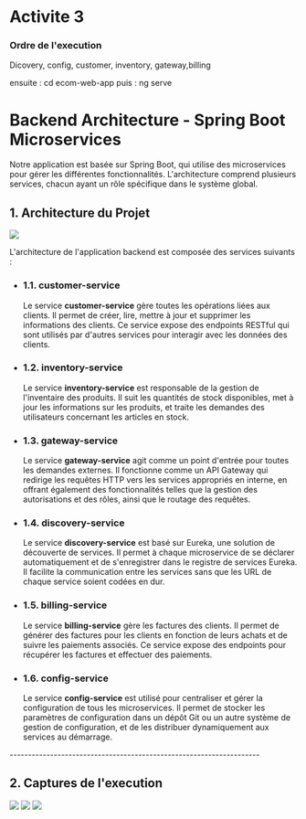 <h1>Activite 3</h1>

<h3> Ordre de l'execution</h3>
<p>
Dicovery, config, customer, inventory, gateway,billing

ensuite : cd ecom-web-app
puis : ng serve
</p>

<h1>Backend Architecture - Spring Boot Microservices</h1>
    <p>Notre application est basée sur Spring Boot, qui utilise des microservices pour gérer les différentes fonctionnalités. L'architecture comprend plusieurs services, chacun ayant un rôle spécifique dans le système global.</p>

<h2>1. Architecture du Projet </h2>

<img src="images/img.png">

<p>L'architecture de l'application backend est composée des services suivants :</p>
    
<ul>
        <li>
            <h3>1.1. customer-service</h3>
            <p>
                Le service <strong>customer-service</strong> gère toutes les opérations liées aux clients. 
                Il permet de créer, lire, mettre à jour et supprimer les informations des clients. 
                Ce service expose des endpoints RESTful qui sont utilisés par d'autres services pour interagir avec les données des clients.
            </p>
        </li>
        <li>
            <h3>1.2. inventory-service</h3>
            <p>
                Le service <strong>inventory-service</strong> est responsable de la gestion de l'inventaire des produits. 
                Il suit les quantités de stock disponibles, met à jour les informations sur les produits, et traite les demandes des utilisateurs concernant les articles en stock.
            </p>
        </li>
        <li>
            <h3>1.3. gateway-service</h3>
            <p>
                Le service <strong>gateway-service</strong> agit comme un point d'entrée pour toutes les demandes externes. 
                Il fonctionne comme un API Gateway qui redirige les requêtes HTTP vers les services appropriés en interne, 
                en offrant également des fonctionnalités telles que la gestion des autorisations et des rôles, ainsi que le routage des requêtes.
            </p>
        </li>
        <li>
            <h3>1.4. discovery-service</h3>
            <p>
                Le service <strong>discovery-service</strong> est basé sur Eureka, une solution de découverte de services. 
                Il permet à chaque microservice de se déclarer automatiquement et de s'enregistrer dans le registre de services Eureka. 
                Il facilite la communication entre les services sans que les URL de chaque service soient codées en dur.
            </p>
        </li>
        <li>
            <h3>1.5. billing-service</h3>
            <p>
                Le service <strong>billing-service</strong> gère les factures des clients. 
                Il permet de générer des factures pour les clients en fonction de leurs achats et de suivre les paiements associés. 
                Ce service expose des endpoints pour récupérer les factures et effectuer des paiements.
            </p>
        </li>
        <li>
            <h3>1.6. config-service</h3>
            <p>
                Le service <strong>config-service</strong> est utilisé pour centraliser et gérer la configuration de tous les microservices. 
                Il permet de stocker les paramètres de configuration dans un dépôt Git ou un autre système de gestion de configuration, 
                et de les distribuer dynamiquement aux services au démarrage.
            </p>
        </li>
</ul>


<p>--------------------------------------------------------------------</p>


<h2>2. Captures de l'execution </h2>


<img src="images/img2.png">
<img src="images/img3.png">
<img src="images/img4.png">
